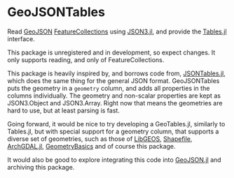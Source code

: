 # GeoJSONTables

Read [GeoJSON](https://geojson.org/) [FeatureCollections](https://tools.ietf.org/html/rfc7946#section-3.3) using [JSON3.jl](https://github.com/quinnj/JSON3.jl), and provide the [Tables.jl](https://github.com/JuliaData/Tables.jl) interface.

This package is unregistered and in development, so expect changes. It only supports reading, and only of FeatureCollections.

This package is heavily inspired by, and borrows code from, [JSONTables.jl](https://github.com/JuliaData/JSONTables.jl), which
does the same thing for the general JSON format. GeoJSONTables puts the geometry in a `geometry` column, and adds all
properties in the columns individually. The geometry and non-scalar properties are kept as JSON3.Object and JSON3.Array.
Right now that means the geometries are hard to use, but at least parsing is fast.

Going forward, it would be nice to try developing a GeoTables.jl, similarly to Tables.jl, but with special support
for a geometry column, that supports a diverse set of geometries, such as those of [LibGEOS](https://github.com/JuliaGeo/LibGEOS.jl), [Shapefile](https://github.com/JuliaGeo/Shapefile.jl), [ArchGDAL.jl](https://github.com/yeesian/ArchGDAL.jl/), [GeometryBasics](https://github.com/SimonDanisch/GeometryBasics.jl) and of course this package.

It would also be good to explore integrating this code into [GeoJSON.jl](https://github.com/JuliaGeo/GeoJSON.jl) and
archiving this package.
